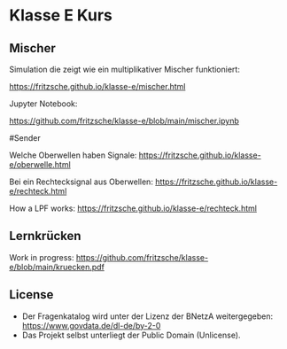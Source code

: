 # Klasse E Kurs
## Mischer
Simulation die zeigt wie ein multiplikativer Mischer funktioniert:

https://fritzsche.github.io/klasse-e/mischer.html

Jupyter  Notebook:

https://github.com/fritzsche/klasse-e/blob/main/mischer.ipynb

#Sender

Welche Oberwellen haben Signale:
https://fritzsche.github.io/klasse-e/oberwelle.html


Bei ein Rechtecksignal aus Oberwellen:
https://fritzsche.github.io/klasse-e/rechteck.html


How a LPF works:
https://fritzsche.github.io/klasse-e/rechteck.html



## Lernkrücken
Work in progress:
https://github.com/fritzsche/klasse-e/blob/main/kruecken.pdf

## License
* Der Fragenkatalog wird unter der Lizenz der BNetzA weitergegeben: https://www.govdata.de/dl-de/by-2-0
* Das Projekt selbst unterliegt der Public Domain (Unlicense).

